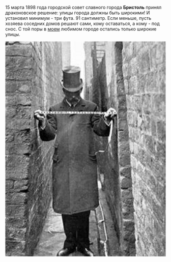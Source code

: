 ﻿15 марта 1898 года городской совет славного города **Бристоль** принял драконовское решение: улицы города должны быть широкими! И установил минимум - три фута. 91 сантиметр. Если меньше, пусть хозяева соседних домов решают сами, кому оставаться, а кому - под снос. С той поры в [моем](https://www.facebook.com/profile.php?id=593251800) любимом городе остались только широкие улицы.

![](<15 марта 1898 года.jpg>)